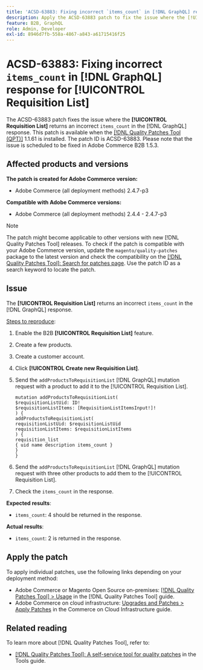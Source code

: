 ```yaml
---
title: 'ACSD-63883: Fixing incorrect `items_count` in [!DNL GraphQL] response for [!UICONTROL Requisition List]'
description: Apply the ACSD-63883 patch to fix the issue where the [!UICONTROL Requisition List] returns an incorrect `items_count` in the [!DNL GraphQL] response.
feature: B2B, GraphQL
role: Admin, Developer
exl-id: 8946d7fb-558a-4867-a843-a61715416f25
---
```

# ACSD-63883: Fixing incorrect `items_count` in [!DNL GraphQL] response for [!UICONTROL Requisition List]

The ACSD-63883 patch fixes the issue where the **[!UICONTROL Requisition List]** returns an incorrect `items_count` in the [!DNL GraphQL] response. This patch is available when the [[!DNL Quality Patches Tool (QPT)]](/help/tools/quality-patches-tool/quality-patches-tool-to-self-serve-quality-patches.md) 1.1.61 is installed. The patch ID is ACSD-63883. Please note that the issue is scheduled to be fixed in Adobe Commerce B2B 1.5.3.

## Affected products and versions

**The patch is created for Adobe Commerce version:**

* Adobe Commerce (all deployment methods) 2.4.7-p3

**Compatible with Adobe Commerce versions:**

* Adobe Commerce (all deployment methods) 2.4.4 - 2.4.7-p3

>[!NOTE]
>
>The patch might become applicable to other versions with new [!DNL Quality Patches Tool] releases. To check if the patch is compatible with your Adobe Commerce version, update the `magento/quality-patches` package to the latest version and check the compatibility on the [[!DNL Quality Patches Tool]: Search for patches page](https://experienceleague.adobe.com/tools/commerce-quality-patches/index.html). Use the patch ID as a search keyword to locate the patch.

## Issue

The **[!UICONTROL Requisition List]** returns an incorrect `items_count` in the [!DNL GraphQL] response.


<u>Steps to reproduce</u>:

1. Enable the B2B **[!UICONTROL Requisition List]** feature.
1. Create a few products.
1. Create a customer account.
1. Click **[!UICONTROL Create new Requisition List]**.
1. Send the `addProductsToRequisitionList` [!DNL GraphQL] mutation request with a product to add it to the [!UICONTROL Requisition List].

    ```
    mutation addProductsToRequisitionList(
    $requisitionListUid: ID!
    $requisitionListItems: [RequisitionListItemsInput!]!
    ) {
    addProductsToRequisitionList(
    requisitionListUid: $requisitionListUid
    requisitionListItems: $requisitionListItems
    ) {
    requisition_list
    { uid name description items_count }
    }
    }
    ```

1. Send the `addProductsToRequisitionList` [!DNL GraphQL] mutation request with three other products to add them to the [!UICONTROL Requisition List].
1. Check the `items_count` in the response.

**Expected results**: 

* `items_count`: 4 should be returned in the response.

**Actual results**:

* `items_count`: 2 is returned in the response.

## Apply the patch

To apply individual patches, use the following links depending on your deployment method:

* Adobe Commerce or Magento Open Source on-premises: [[!DNL Quality Patches Tool] > Usage](/help/tools/quality-patches-tool/usage.md) in the [!DNL Quality Patches Tool] guide.
* Adobe Commerce on cloud infrastructure: [Upgrades and Patches > Apply Patches](https://experienceleague.adobe.com/docs/commerce-cloud-service/user-guide/develop/upgrade/apply-patches.html) in the Commerce on Cloud Infrastructure guide.


## Related reading

To learn more about [!DNL Quality Patches Tool], refer to:

* [[!DNL Quality Patches Tool]: A self-service tool for quality patches](/help/tools/quality-patches-tool/quality-patches-tool-to-self-serve-quality-patches.md) in the Tools guide.
